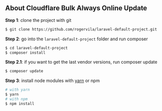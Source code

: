 ## About Cloudflare Bulk Always Online Update


**Step 1**: clone the project with git

```sh
$ git clone https://github.com/rogervila/laravel-default-project.git
```

**Step 2**: go into the `laravel-default-project` folder and run composer
```sh
$ cd laravel-default-project
$ composer install
```

**Step 2.1**: if you want to get the last vendor versions, run composer update
```sh
$ composer update
```

**Step 3**: install node modules with [yarn](https://yarnpkg.com/) or npm
```sh
# with yarn
$ yarn
# with npm 
$ npm install
```